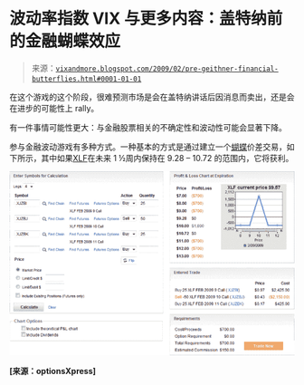 <!--yml

category: 未分类

date: 2024-05-18 18:00:55

-->

# 波动率指数 VIX 与更多内容：盖特纳前的金融蝴蝶效应

> 来源：[`vixandmore.blogspot.com/2009/02/pre-geithner-financial-butterflies.html#0001-01-01`](http://vixandmore.blogspot.com/2009/02/pre-geithner-financial-butterflies.html#0001-01-01)

在这个游戏的这个阶段，很难预测市场是会在盖特纳讲话后因消息而卖出，还是会在进步的可能性上 rally。

有一件事情可能性更大：与金融股票相关的不确定性和波动性可能会显著下降。

参与金融波动游戏有多种方式。一种基本的方式是通过建立一个[蝴蝶](http://vixandmore.blogspot.com/search/label/butterfly)价差交易，如下所示，其中如果[XLF](http://vixandmore.blogspot.com/search/label/XLF)在未来 1 ½周内保持在 9.28 – 10.72 的范围内，它将获利。

![](img/a75070fbb827d1fd0c5b3943ad9cdd14.png)

**[来源：optionsXpress]**
